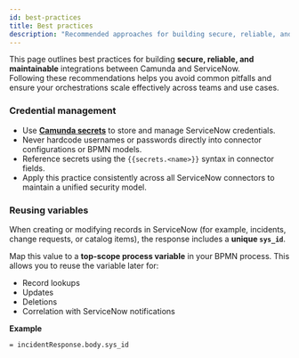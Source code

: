 ```yaml
---
id: best-practices
title: Best practices
description: "Recommended approaches for building secure, reliable, and maintainable Camunda–ServiceNow integrations."
---
```


This page outlines best practices for building **secure, reliable, and maintainable** integrations between Camunda and ServiceNow.  
Following these recommendations helps you avoid common pitfalls and ensure your orchestrations scale effectively across teams and use cases.

### Credential management

- Use [**Camunda secrets**](../../../components/console/manage-clusters/manage-secrets.md) to store and manage ServiceNow credentials.
- Never hardcode usernames or passwords directly into connector configurations or BPMN models.
- Reference secrets using the `{{secrets.<name>}}` syntax in connector fields.
- Apply this practice consistently across all ServiceNow connectors to maintain a unified security model.

### Reusing variables

When creating or modifying records in ServiceNow (for example, incidents, change requests, or catalog items), the response includes a **unique `sys_id`**.

Map this value to a **top-scope process variable** in your BPMN process. This allows you to reuse the variable later for:

- Record lookups
- Updates
- Deletions
- Correlation with ServiceNow notifications

**Example**

```feel
= incidentResponse.body.sys_id
```
